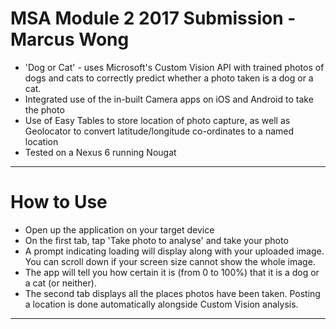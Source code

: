 # MSA Module 2 2017 Submission - Marcus Wong

  - 'Dog or Cat' - uses Microsoft's Custom Vision API with trained photos of dogs and cats to correctly predict whether a photo taken is a dog or a cat.
  - Integrated use of the in-built Camera apps on iOS and Android to take the photo
  - Use of Easy Tables to store location of photo capture, as well as Geolocator to convert latitude/longitude co-ordinates to a named location
  - Tested on a Nexus 6 running Nougat
---------
# How to Use

  - Open up the application on your target device
  - On the first tab, tap 'Take photo to analyse' and take your photo
  - A prompt indicating loading will display along with your uploaded image. You can scroll down if your screen size cannot show the whole image.
  - The app will tell you how certain it is (from 0 to 100%) that it is a dog or a cat (or neither).
  - The second tab displays all the places photos have been taken. Posting a location is done automatically alongside Custom Vision analysis.
------
